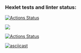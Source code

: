 ### Hexlet tests and linter status:
[![Actions Status](https://github.com/TarakanovAndrey/python-project-50/workflows/hexlet-check/badge.svg)](https://github.com/TarakanovAndrey/python-project-50/actions)

<a href="https://codeclimate.com/github/TarakanovAndrey/python-project-50/maintainability"><img src="https://api.codeclimate.com/v1/badges/387744191369ba6d4b9c/maintainability" /></a>

[![Actions Status](https://github.com/TarakanovAndrey/python-project-50/workflows/tarakanov-check/badge.svg)](https://github.com/TarakanovAndrey/python-project-50/actions)

[![asciicast](https://asciinema.org/a/vF8hqUTmeIzFBR7iamowhLv1S.svg)](https://asciinema.org/a/vF8hqUTmeIzFBR7iamowhLv1S)

